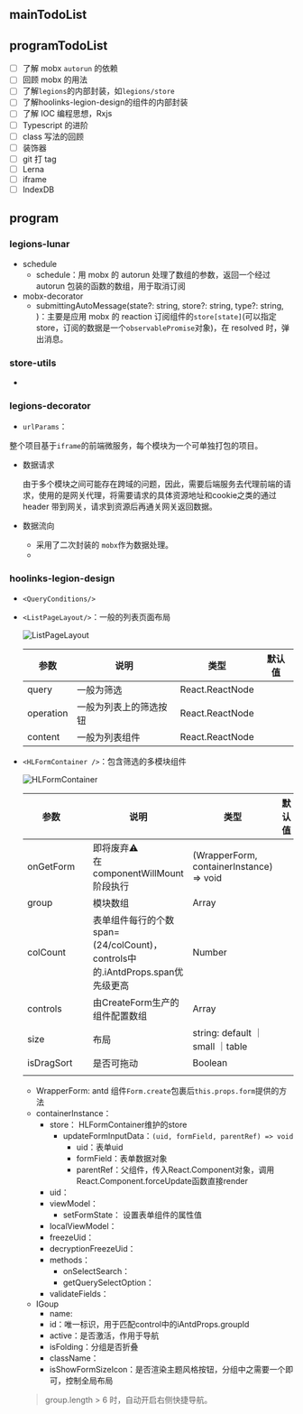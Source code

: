 ## mainTodoList



## programTodoList
- [ ] 了解 mobx `autorun` 的依赖
- [ ] 回顾 mobx 的用法
- [ ] 了解`legions`的内部封装，如`legions/store`
- [ ] 了解hoolinks-legion-design的组件的内部封装
- [ ] 了解 IOC 编程思想，Rxjs
- [ ] Typescript 的进阶
- [ ] class 写法的回顾
- [ ] 装饰器
- [ ] git 打 tag
- [ ] Lerna
- [ ] iframe
- [ ] IndexDB

## program

### legions-lunar

- schedule
  - schedule：用 mobx 的 autorun 处理了数组的参数，返回一个经过autorun 包装的函数的数组，用于取消订阅
- mobx-decorator
  - submittingAutoMessage(state?: string, store?: string, type?: string, )：主要是应用 mobx 的 reaction 订阅组件的`store[state]`(可以指定 store，订阅的数据是一个`observablePromise`对象)，在 resolved 时，弹出消息。

### store-utils

- 

### legions-decorator

- `urlParams`：

整个项目基于`iframe`的前端微服务，每个模块为一个可单独打包的项目。

- 数据请求

  由于多个模块之间可能存在跨域的问题，因此，需要后端服务去代理前端的请求，使用的是网关代理，将需要请求的具体资源地址和cookie之类的通过header 带到网关，请求到资源后再通关网关返回数据。

- 数据流向

  - 采用了二次封装的 `mobx`作为数据处理。
  - 

### hoolinks-legion-design

- `<QueryConditions/>`

- `<ListPageLayout/>`：一般的列表页面布局

  ![ListPageLayout](https://tva1.sinaimg.cn/large/008i3skNgy1gu9216uohaj616d0didiw02.jpg)
  
  | 参数 | 说明 | 类型 | 默认值 |
  | ---- | ----| ---- | ---- |
  | query | 一般为筛选 | React.ReactNode |  |
  | operation | 一般为列表上的筛选按钮 | React.ReactNode |  |
  | content | 一般为列表组件 | React.ReactNode |  |

- `<HLFormContainer />`：包含筛选的多模块组件

  ![HLFormContainer](https://tva1.sinaimg.cn/large/008i3skNgy1gu92h9qdq1j616a0lmjv302.jpg)

  | 参数       |      | 说明                                                         | 类型                                     | 默认值 |
  | ---------- | ---- | ------------------------------------------------------------ | ---------------------------------------- | ------ |
  | onGetForm  |      | 即将废弃⚠️<br />在componentWillMount阶段执行                  | (WrapperForm, containerInstance) => void |        |
  | group      |      | 模块数组                                                     | Array<IGoup>                             |        |
  | colCount   |      | 表单组件每行的个数span=(24/colCount)，controls中的.iAntdProps.span优先级更高 | Number                                   |        |
  | controls   |      | 由CreateForm生产的组件配置数组                               | Array<CreateForm>                        |        |
  | size       |      | 布局                                                         | string: default ｜ small ｜table         |        |
  | isDragSort |      | 是否可拖动                                                   | Boolean                                  |        |
  |            |      |                                                              |                                          |        |
  
  - WrapperForm: antd 组件`Form.create`包裹后`this.props.form`提供的方法
  - containerInstance：
    - store： HLFormContainer维护的store
      - updateFormInputData：`(uid, formField, parentRef) => void`
        - uid：表单uid
        - formField：表单数据对象
        - parentRef：父组件，传入React.Component对象，调用React.Component.forceUpdate函数直接render
    - uid：
    - viewModel：
      - setFormState： 设置表单组件的属性值
    - localViewModel：
    - freezeUid：
    - decryptionFreezeUid：
    - methods：
      - onSelectSearch：
      - getQuerySelectOption：
    - validateFields：
  - IGoup
    - name:
    - id：唯一标识，用于匹配control中的iAntdProps.groupId
    - active：是否激活，作用于导航
    - isFolding：分组是否折叠
    - className：
    - isShowFormSizeIcon：是否渲染主题风格按钮，分组中之需要一个即可，控制全局布局
  
  > group.length > 6 时，自动开启右侧快捷导航。
  
  

